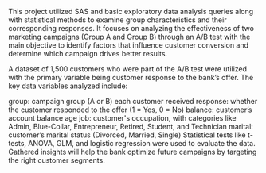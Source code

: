 This project utilized SAS and basic exploratory data analysis queries along with statistical methods to examine group characteristics and their corresponding responses. It focuses on analyzing the effectiveness of two marketing campaigns (Group A and Group B) through an A/B test with the main objective to identify factors that influence customer conversion and determine which campaign drives better results.

A dataset of 1,500 customers who were part of the A/B test were utilized with the primary variable being customer response to the bank’s offer. The key data variables analyzed include:

group: campaign group (A or B) each customer received
response: whether the customer responded to the offer (1 = Yes, 0 = No)
balance: customer’s account balance
age
job: customer's occupation, with categories like Admin, Blue-Collar, Entrepreneur, Retired, Student, and Technician
marital: customer’s marital status (Divorced, Married, Single)
Statistical tests like t-tests, ANOVA, GLM, and logistic regression were used to evaluate the data. Gathered insights will help the bank optimize future campaigns by targeting the right customer segments.
